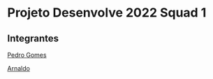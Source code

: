 # Projeto Desenvolve 2022 Squad 1

## Integrantes
[Pedro Gomes](https://github.com/pgomesdev)


[Arnaldo](https://github.com/acn3to)